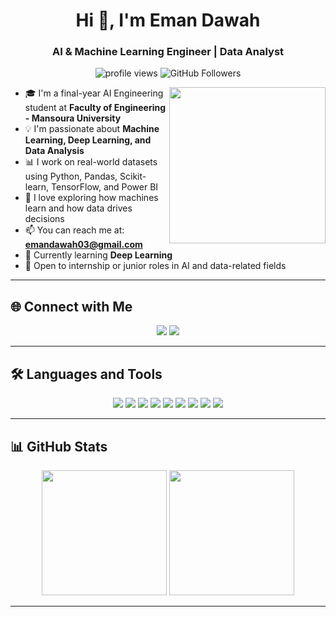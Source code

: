 <h1 align="center">Hi 👋, I'm Eman Dawah </h1>
<h3 align="center">AI & Machine Learning Engineer | Data Analyst</h3>

<p align="center"> 
  <img src="https://komarev.com/ghpvc/?username=emandawah&label=Profile%20views&color=0e75b6&style=flat" alt="profile views" />
  <img src="https://img.shields.io/github/followers/emandawah?label=Followers" alt="GitHub Followers" />
</p>

<img align="right" src="https://user-images.githubusercontent.com/63050133/156676671-d5b2e362-97d4-4404-9447-dd71ddfea82f.gif" width="250"/>

- 🎓 I'm a final-year AI Engineering student at **Faculty of Engineering - Mansoura University**  
- 💡 I'm passionate about **Machine Learning, Deep Learning, and Data Analysis**  
- 📊 I work on real-world datasets using Python, Pandas, Scikit-learn, TensorFlow, and Power BI  
- 🧠 I love exploring how machines learn and how data drives decisions  
- 📫 You can reach me at: **emandawah03@gmail.com**  
- 🌱 Currently learning **Deep Learning**  
- 💼 Open to internship or junior roles in AI and data-related fields

---

## 🌐 Connect with Me

<p align="center">
  <a href="mailto:emandawah03@gmail.com"><img src="https://img.shields.io/badge/Gmail-D14836?style=for-the-badge&logo=gmail&logoColor=white"/></a>
  <a href="https://www.facebook.com/eman.dawah.5/"><img src="https://img.shields.io/badge/Facebook-1877F2?style=for-the-badge&logo=facebook&logoColor=white"/></a>
</p>

---

## 🛠️ Languages and Tools

<p align="center">
  <img src="https://img.shields.io/badge/Python-3776AB?style=for-the-badge&logo=python&logoColor=white"/>
  <img src="https://img.shields.io/badge/NumPy-013243?style=for-the-badge&logo=numpy&logoColor=white"/>
  <img src="https://img.shields.io/badge/Pandas-150458?style=for-the-badge&logo=pandas&logoColor=white"/>
  <img src="https://img.shields.io/badge/scikit--learn-F7931E?style=for-the-badge&logo=scikit-learn&logoColor=white"/>
  <img src="https://img.shields.io/badge/TensorFlow-FF6F00?style=for-the-badge&logo=tensorflow&logoColor=white"/>
  <img src="https://img.shields.io/badge/Keras-D00000?style=for-the-badge&logo=keras&logoColor=white"/>
  <img src="https://img.shields.io/badge/Power%20BI-F2C811?style=for-the-badge&logo=powerbi&logoColor=black"/>
  <img src="https://img.shields.io/badge/OpenCV-5C3EE8?style=for-the-badge&logo=opencv&logoColor=white"/>
  <img src="https://img.shields.io/badge/Jupyter-F37626?style=for-the-badge&logo=jupyter&logoColor=white"/>
</p>

---

## 📊 GitHub Stats

<p align="center">
  <img src="https://github-readme-stats.vercel.app/api?username=your-github-username&show_icons=true&theme=tokyonight" height="200px"/>
  <img src="https://github-readme-stats.vercel.app/api/top-langs/?username=your-github-username&layout=compact&theme=tokyonight" height="200px"/>
</p>

---


